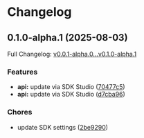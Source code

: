 # Changelog

## 0.1.0-alpha.1 (2025-08-03)

Full Changelog: [v0.0.1-alpha.0...v0.1.0-alpha.1](https://github.com/dimasmith/spotless-java-api-client/compare/v0.0.1-alpha.0...v0.1.0-alpha.1)

### Features

* **api:** update via SDK Studio ([70477c5](https://github.com/dimasmith/spotless-java-api-client/commit/70477c5699fa2d9e418ae3ad65bc460dfa2d92a5))
* **api:** update via SDK Studio ([d7cba96](https://github.com/dimasmith/spotless-java-api-client/commit/d7cba964a729fb8f7609b27c2ba3d59f7f1313dc))


### Chores

* update SDK settings ([2be9290](https://github.com/dimasmith/spotless-java-api-client/commit/2be9290f5b9d4c5644dbd02b760ce7e553f362f0))
